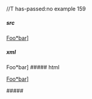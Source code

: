//T has-passed:no
example 159
##### src
[Foo*bar\]]:my_(url) 'title (with parens)'

[Foo*bar\]]
##### xml
<?xml version="1.0" encoding="UTF-8"?>
<!DOCTYPE document SYSTEM "CommonMark.dtd">
<document xmlns="http://commonmark.org/xml/1.0">
  <paragraph>
    <link destination="my_(url)" title="title (with parens)">
      <text>Foo*bar]</text>
    </link>
  </paragraph>
</document>
##### html
<p><a href="my_(url)" title="title (with parens)">Foo*bar]</a></p>
#####
